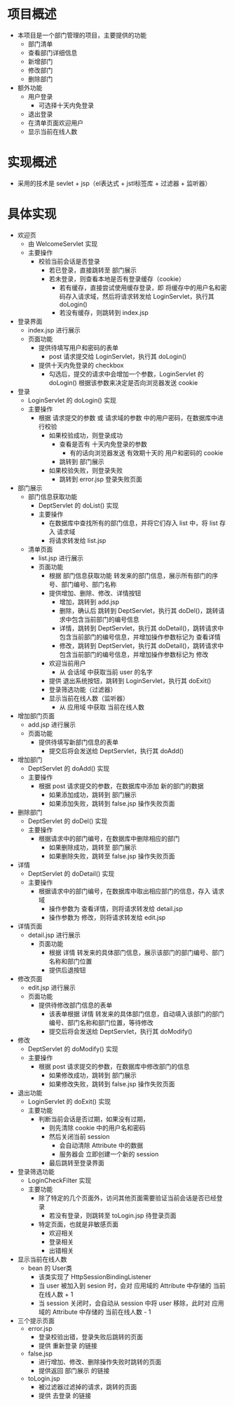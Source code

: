 # 项目概述
- 本项目是一个部门管理的项目，主要提供的功能
    - 部门清单
    - 查看部门详细信息
    - 新增部门
    - 修改部门
    - 删除部门
- 额外功能
    - 用户登录
        - 可选择十天内免登录
    - 退出登录
    - 在清单页面欢迎用户
    - 显示当前在线人数

# 实现概述
- 采用的技术是 sevlet + jsp（el表达式 + jstl标签库 + 过滤器 + 监听器）

# 具体实现
- 欢迎页
    - 由 WelcomeServlet 实现
    - 主要操作
        - 校验当前会话是否登录
            - 若已登录，直接跳转至 部门展示
            - 若未登录，则查看本地是否有登录缓存（cookie）
                - 若有缓存，直接尝试使用缓存登录，即 将缓存中的用户名和密码存入请求域，然后将请求转发给 LoginServlet，执行其 doLogin()
                - 若没有缓存，则跳转到 index.jsp
- 登录界面
    - index.jsp 进行展示
    - 页面功能
        - 提供待填写用户和密码的表单
            - post 请求提交给 LoginServlet，执行其 doLogin()
        - 提供十天内免登录的 checkbox
            - 勾选后，提交的请求中会增加一个参数，LoginServlet 的 doLogin() 根据该参数来决定是否向浏览器发送 cookie
- 登录
    - LoginServlet 的 doLogin() 实现
    - 主要操作
        - 根据 请求提交的参数 或 请求域的参数 中的用户密码，在数据库中进行校验
            - 如果校验成功，则登录成功
                - 查看是否有 十天内免登录的参数
                    - 有的话向浏览器发送 有效期十天的 用户和密码的 cookie
                - 跳转到 部门展示
            - 如果校验失败，则登录失败
                - 跳转到 error.jsp 登录失败页面
- 部门展示
    - 部门信息获取功能
        - DeptServlet 的 doList() 实现
        - 主要操作
            - 在数据库中查找所有的部门信息，并将它们存入 list 中，将 list 存入 请求域
            - 将请求转发给 list.jsp
    - 清单页面
        - list.jsp 进行展示
        - 页面功能
            - 根据 部门信息获取功能 转发来的部门信息，展示所有部门的序号、部门编号、部门名称
            - 提供增加、删除、修改、详情按钮
                - 增加，跳转到 add.jsp
                - 删除，确认后 跳转到 DeptServlet，执行其 doDel()，跳转请求中包含当前部门的编号信息
                - 详情，跳转到 DeptServlet，执行其 doDetail()，跳转请求中包含当前部门的编号信息，并增加操作参数标记为 查看详情
                - 修改，跳转到 DeptServlet，执行其 doDetail()，跳转请求中包含当前部门的编号信息，并增加操作参数标记为 修改
            - 欢迎当前用户
                - 从 会话域 中获取当前 user 的名字
            - 提供 退出系统按钮，跳转到 LoginServlet，执行其 doExit()
            - 登录筛选功能（过滤器）
            - 显示当前在线人数（监听器）
                - 从 应用域 中获取 当前在线人数
- 增加部门页面
    - add.jsp 进行展示
    - 页面功能
        - 提供待填写新部门信息的表单
            - 提交后将会发送给 DeptServlet，执行其 doAdd()
- 增加部门
    - DeptServlet 的 doAdd() 实现
    - 主要操作
        - 根据 post 请求提交的参数，在数据库中添加 新的部门的数据
            - 如果添加成功，跳转到 部门展示
            - 如果添加失败，跳转到 false.jsp 操作失败页面
- 删除部门
    - DeptServlet 的 doDel() 实现
    - 主要操作
        - 根据请求中的部门编号，在数据库中删除相应的部门
            - 如果删除成功，跳转至 部门展示
            - 如果删除失败，跳转至 false.jsp 操作失败页面
- 详情
    - DeptServlet 的 doDetail() 实现
    - 主要操作
        - 根据请求中的部门编号，在数据库中取出相应部门的信息，存入 请求域
            - 操作参数为 查看详情，则将请求转发给 detail.jsp
            - 操作参数为 修改，则将请求转发给 edit.jsp
- 详情页面
    - detail.jsp 进行展示
        - 页面功能
            - 根据 详情 转发来的具体部门信息，展示该部门的部门编号、部门名称和部门位置
            - 提供后退按钮
- 修改页面
    - edit.jsp 进行展示
    - 页面功能
        - 提供待修改部门信息的表单
            - 该表单根据 详情 转发来的具体部门信息，自动填入该部门的部门编号、部门名称和部门位置，等待修改
            - 提交后将会发送给 DeptServlet，执行其 doModify()
- 修改
    - DeptServlet 的 doModify() 实现
    - 主要操作
        - 根据 post 请求提交的参数，在数据库中修改部门的信息
          - 如果修改成功，跳转到 部门展示
          - 如果修改失败，跳转到 false.jsp 操作失败页面
- 退出功能
    - LoginServlet 的 doExit() 实现
    - 主要功能
        - 判断当前会话是否过期，如果没有过期，
            - 则先清除 cookie 中的用户名和密码
            - 然后关闭当前 session
                - 会自动清除 Attribute 中的数据
                - 服务器会 立即创建一个新的 session
            - 最后跳转至登录界面
- 登录筛选功能
    - LoginCheckFilter 实现
    - 主要功能
        - 除了特定的几个页面外，访问其他页面需要验证当前会话是否已经登录
            - 若没有登录，则跳转至 toLogin.jsp 待登录页面
        - 特定页面，也就是非敏感页面
            - 欢迎相关
            - 登录相关
            - 出错相关
- 显示当前在线人数
    - bean 的 User类
        - 该类实现了 HttpSessionBindingListener
        - 当 user 被加入到 sesion 时，会对 应用域的 Attribute 中存储的 当前在线人数 + 1
        - 当 session 关闭时，会自动从 session 中将 user 移除，此时对 应用域的 Attribute 中存储的 当前在线人数 - 1
- 三个提示页面
    - error.jsp
        - 登录校验出错，登录失败后跳转的页面
        - 提供 重新登录 的链接
    - false.jsp
        - 进行增加、修改、删除操作失败时跳转的页面
        - 提供返回 部门展示 的链接
    - toLogin.jsp
        - 被过滤器过滤掉的请求，跳转的页面
        - 提供 去登录 的链接